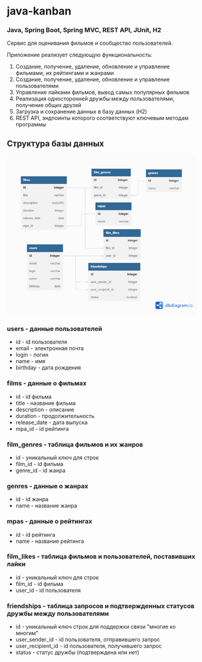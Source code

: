 # java-kanban
### Java, Spring Boot, Spring MVC, REST API, JUnit, H2

Сервис для оценивания фильмов и сообщество пользователей. 

Приложение реализует следующую функциональность: 

1. Создание, получение, удаление, обновление и управление фильмами, их рейтингами и жанрами
2. Создание, получение, удаление, обновление и управление пользователями
3. Управление лайками фильмов, вывод самых популярных фильмов
4. Реализация односторонней дружбы между пользователями, получение общих друзей
5. Загрузка и сохранение данных в базу данных (H2)
6. REST API, эндпоинты которого соответствуют ключевым методам программы

## Структура базы данных
![ER-диаграмма Filmorate.](https://github.com/cptntotoro/java-filmorate/blob/main/database.png?raw=true)

### users - данные пользователей

- id - id пользователя
- email - электронная почта
- login - логин
- name - имя
- birthday - дата рождения

### films - данные о фильмах

- id - id фильма
- title - название фильма
- description - описание
- duration - продолжительность
- release_date - дата выпуска
- mpa_id - id рейтинга

### film_genres - таблица фильмов и их жанров

- id - уникальный ключ для строк
- film_id - id фильма
- genre_id - id жанра

### genres - данные о жанрах

- id - id жанра
- name - название жанра

### mpas - данные о рейтингах

- id - id рейтинга
- name - название рейтинга

### film_likes - таблица фильмов и пользователей, поставивших лайки

- id - уникальный ключ для строк
- film_id - id фильма
- user_id - id пользователя

### friendships - таблица запросов и подтвержденных статусов дружбы между пользователями

- id - уникальный ключ строк для поддержки связи "многие ко многим"
- user_sender_id - id пользователя, отправившего запрос
- user_recipient_id - id пользователя, получившего запрос
- status - статус дружбы (подтверждена или нет)
